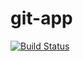 # git-app
[![Build Status](https://dev.azure.com/prabspal/piproject/_apis/build/status/Prabs23.git-app?branchName=master)](https://dev.azure.com/prabspal/piproject/_build/latest?definitionId=10&branchName=master)
